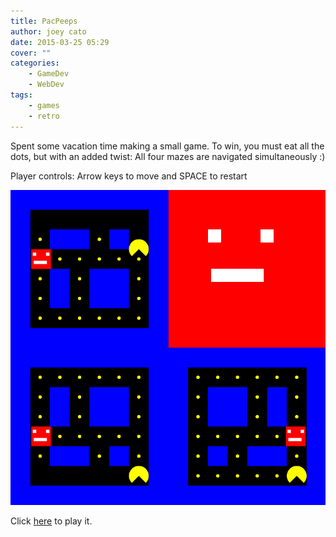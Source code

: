 ```yaml
---
title: PacPeeps
author: joey cato
date: 2015-03-25 05:29
cover: ""
categories:
    - GameDev
    - WebDev
tags:
    - games
    - retro
---
```


Spent some vacation time making a small game. To win, you must eat all the dots, but with an added twist: All four mazes
are navigated simultaneously :)

Player controls: Arrow keys to move and SPACE to restart

![pacpeeps](pacpeeps.png)

Click [here](https://gorch.com/pacpeeps) to play it.
